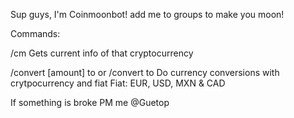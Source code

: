 Sup guys, I'm Coinmoonbot! add me to groups to make you moon!

Commands:

/cm <cryptocurrency name>
Gets current info of that cryptocurrency

/convert [amount] <currency> to <currency>
or
/convert <currency> to <currency>
Do currency conversions with crytpocurrency and fiat
Fiat: EUR, USD, MXN & CAD


If something is broke PM me @Guetop
